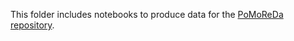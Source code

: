 This folder includes notebooks to produce data for the [PoMoReDa repository](https://github.com/smallpondtom/PoMoReDa).